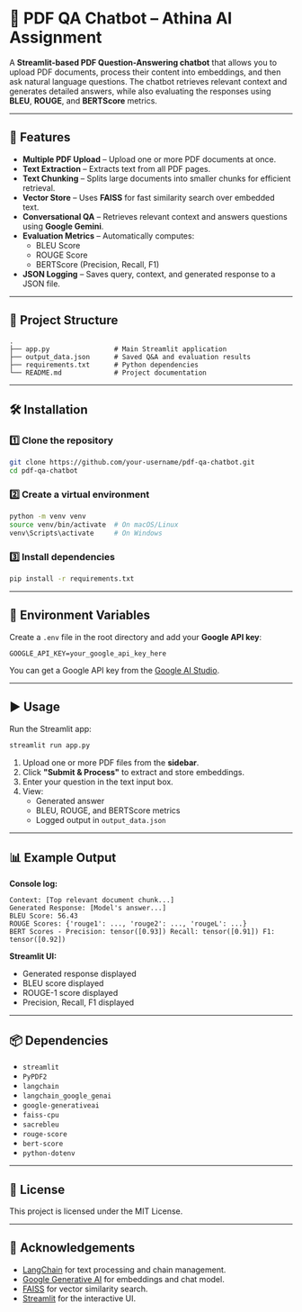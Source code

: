 # 📄 PDF QA Chatbot – Athina AI Assignment

A **Streamlit-based PDF Question-Answering chatbot** that allows you to upload PDF documents, process their content into embeddings, and then ask natural language questions. The chatbot retrieves relevant context and generates detailed answers, while also evaluating the responses using **BLEU**, **ROUGE**, and **BERTScore** metrics.

---

## 🚀 Features
- **Multiple PDF Upload** – Upload one or more PDF documents at once.
- **Text Extraction** – Extracts text from all PDF pages.
- **Text Chunking** – Splits large documents into smaller chunks for efficient retrieval.
- **Vector Store** – Uses **FAISS** for fast similarity search over embedded text.
- **Conversational QA** – Retrieves relevant context and answers questions using **Google Gemini**.
- **Evaluation Metrics** – Automatically computes:
  - BLEU Score
  - ROUGE Score
  - BERTScore (Precision, Recall, F1)
- **JSON Logging** – Saves query, context, and generated response to a JSON file.

---

## 📂 Project Structure
```
.
├── app.py                # Main Streamlit application
├── output_data.json      # Saved Q&A and evaluation results
├── requirements.txt      # Python dependencies
└── README.md             # Project documentation
```

---

## 🛠️ Installation

### 1️⃣ Clone the repository
```bash
git clone https://github.com/your-username/pdf-qa-chatbot.git
cd pdf-qa-chatbot
```

### 2️⃣ Create a virtual environment
```bash
python -m venv venv
source venv/bin/activate  # On macOS/Linux
venv\Scripts\activate     # On Windows
```

### 3️⃣ Install dependencies
```bash
pip install -r requirements.txt
```

---

## 🔑 Environment Variables
Create a `.env` file in the root directory and add your **Google API key**:

```
GOOGLE_API_KEY=your_google_api_key_here
```

You can get a Google API key from the [Google AI Studio](https://aistudio.google.com/).

---

## ▶️ Usage
Run the Streamlit app:
```bash
streamlit run app.py
```

1. Upload one or more PDF files from the **sidebar**.
2. Click **"Submit & Process"** to extract and store embeddings.
3. Enter your question in the text input box.
4. View:
   - Generated answer
   - BLEU, ROUGE, and BERTScore metrics
   - Logged output in `output_data.json`

---

## 📊 Example Output

**Console log:**
```
Context: [Top relevant document chunk...]
Generated Response: [Model's answer...]
BLEU Score: 56.43
ROUGE Scores: {'rouge1': ..., 'rouge2': ..., 'rougeL': ...}
BERT Scores - Precision: tensor([0.93]) Recall: tensor([0.91]) F1: tensor([0.92])
```

**Streamlit UI:**
- Generated response displayed
- BLEU score displayed
- ROUGE-1 score displayed
- Precision, Recall, F1 displayed

---

## 📦 Dependencies
- `streamlit`
- `PyPDF2`
- `langchain`
- `langchain_google_genai`
- `google-generativeai`
- `faiss-cpu`
- `sacrebleu`
- `rouge-score`
- `bert-score`
- `python-dotenv`

---

## 📜 License
This project is licensed under the MIT License.

---

## 🤝 Acknowledgements
- [LangChain](https://www.langchain.com/) for text processing and chain management.
- [Google Generative AI](https://aistudio.google.com/) for embeddings and chat model.
- [FAISS](https://faiss.ai/) for vector similarity search.
- [Streamlit](https://streamlit.io/) for the interactive UI.
